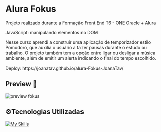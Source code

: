 <h1> Alura Fokus </h1>

Projeto realizado durante a Formação Front End T6 - ONE Oracle + Alura
<p>JavaScript: manipulando elementos no DOM</p>

Nesse curso aprendi a construir uma aplicação de temporizador estilo Pomodoro, que auxilia o usuário a fazer pausas durante o estudo ou trabalho. 
O projeto também tem a opção entre ligar ou desligar a música ambiente, além de emitir um alerta indicando o final do tempo escolhido.

<p>Deploy: https://joanatav.github.io/alura-Fokus-JoanaTav/ </p>

<h2>Preview 👀 </h2>

![preview fokus](https://github.com/JoanaTav/alura-Fokus-JoanaTav/assets/157071427/5dfb11df-4590-4f33-89da-d788167b4918)


<h2>⚙️Tecnologias Utilizadas</h2>

[![My Skills](https://skillicons.dev/icons?i=html,css,js,vscode)](https://skillicons.dev)

